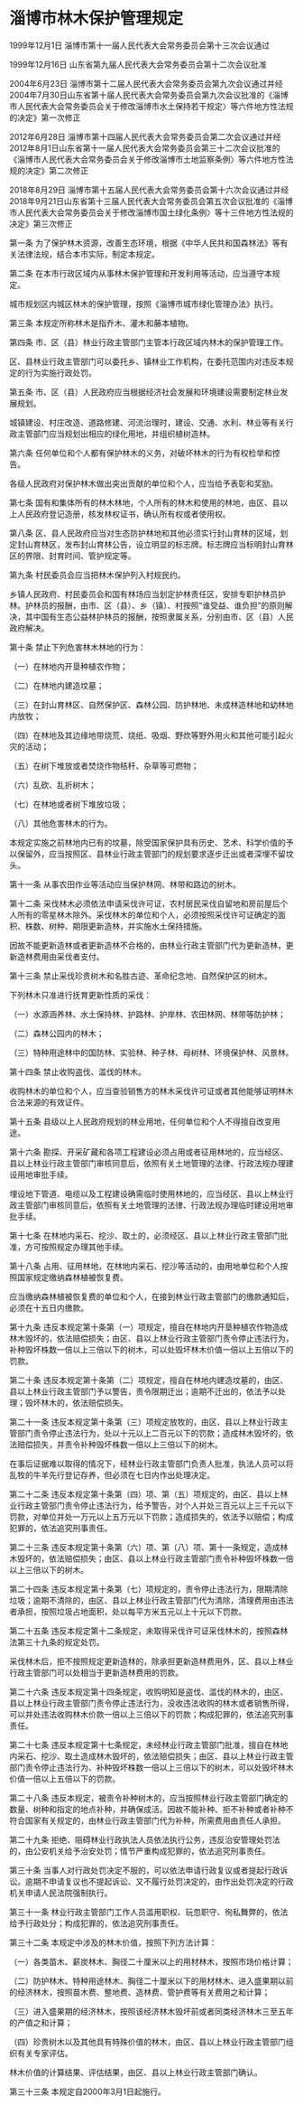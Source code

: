 # 淄博市林木保护管理规定

1999年12月1日 淄博市第十一届人民代表大会常务委员会第十三次会议通过

1999年12月16日 山东省第九届人民代表大会常务委员会第十二次会议批准

2004年6月23日 淄博市第十二届人民代表大会常务委员会第九次会议通过并经2004年7月30日山东省第十届人民代表大会常务委员会第九次会议批准的《淄博市人民代表大会常务委员会关于修改淄博市水土保持若干规定〉等六件地方性法规的决定》第一次修正

2012年6月28日 淄博市第十四届人民代表大会常务委员会第二次会议通过并经2012年8月1日山东省第十一届人民代表大会常务委员会第三十二次会议批准的《淄博市人民代表大会常务委员会关于修改淄博市土地监察条例〉等六件地方性法规的决定》第二次修正

2018年8月29日 淄博市第十五届人民代表大会常务委员会第十六次会议通过并经2018年9月21日山东省第十三届人民代表大会常务委员会第五次会议批准的《淄博市人民代表大会常务委员会关于修改淄博市国土绿化条例〉等十三件地方性法规的决定》第三次修正



第一条 为了保护林木资源，改善生态环境，根据《中华人民共和国森林法》等有关法律法规，结合本市实际，制定本规定。

第二条 在本市行政区域内从事林木保护管理和开发利用等活动，应当遵守本规定。

城市规划区内城区林木的保护管理，按照《淄博市城市绿化管理办法》执行。

第三条 本规定所称林木是指乔木、灌木和藤本植物。

第四条 市、区（县）林业行政主管部门主管本行政区域内林木的保护管理工作。

区、县林业行政主管部门可以委托乡、镇林业工作机构，在委托范围内对违反本规定的行为实施行政处罚。

第五条 市、区（县）人民政府应当根据经济社会发展和环境建设需要制定林业发展规划。

城镇建设、村庄改造、道路修建、河流治理时，建设、交通、水利、林业等有关行政主管部门应当规划出相应的绿化用地，并组织植树造林。

第六条 任何单位和个人都有保护林木的义务，对破坏林木的行为有权检举和控告。

各级人民政府对保护林木做出突出贡献的单位和个人，应当给予表彰和奖励。

第七条 国有和集体所有的林木林地，个人所有的林木和使用的林地，由区、县以上人民政府登记造册，核发林权证书，确认所有权或者使用权。

第八条 区、县人民政府应当对生态防护林地和其他必须实行封山育林的区域，划定封山育林区，发布封山育林公告，设立明显的标志牌。标志牌应当标明封山育林区的界限、封育时间、管护规定等。

第九条 村民委员会应当把林木保护列入村规民约。

乡镇人民政府、村民委员会和国有林场应当划定护林责任区，安排专职护林员护林。护林员的报酬，由市、区（县）、乡（镇）、村按照“谁受益、谁负担”的原则解决，其中国有生态公益林护林员的报酬，按照隶属关系，分别由市、区（县）人民政府解决。

第十条 禁止下列危害林木林地的行为：

（一）在林地内开垦种植农作物；

（二）在林地内建造坟墓；

（三）在封山育林区、自然保护区、森林公园、防护林地、未成林造林地和幼林地内放牧；

（四）在林地及其边缘地带烧荒、烧纸、吸烟、野炊等野外用火和其他可能引起火灾的活动；

（五）在树下堆放或者焚烧作物秸秆、杂草等可燃物；

（六）乱砍、乱折树木；

（七）在林地或者树下堆放垃圾；

（八）其他危害林木的行为。

本规定实施之前林地内已有的坟墓，除受国家保护具有历史、艺术、科学价值的予以保留外，应当按照区、县林业行政主管部门的规划要求逐步迁出或者深埋不留坟头。

第十一条 从事农田作业等活动应当保护林网、林带和路边的树木。

第十二条 采伐林木必须依法申请采伐许可证，农村居民采伐自留地和房前屋后个人所有的零星林木除外。采伐林木的单位和个人，必须按照采伐许可证确定的面积、株数、树种、期限更新造林，并实施水土保持措施。

因故不能更新造林或者更新造林不合格的，由林业行政主管部门代为更新造林，更新造林费用由采伐者支付。

第十三条 禁止采伐珍贵树木和名胜古迹、革命纪念地、自然保护区的树木。

下列林木只准进行抚育更新性质的采伐：

（一）水源涵养林、水土保持林、护路林、护岸林、农田林网、林带等防护林；

（二）森林公园内的林木；

（三）特种用途林中的国防林、实验林、种子林、母树林、环境保护林、风景林。

第十四条 禁止收购盗伐、滥伐的林木。

收购林木的单位和个人，应当查验销售方的林木采伐许可证或者其他能够证明林木合法来源的有效证件。

第十五条 县级以上人民政府规划的林业用地，任何单位和个人不得擅自改变用途。

第十六条 勘探、开采矿藏和各项工程建设必须占用或者征用林地的，应当经区、县以上林业行政主管部门审核同意后，依照有关土地管理的法律、行政法规办理建设用地审批手续。

埋设地下管道、电缆以及工程建设确需临时使用林地的，应当经区、县以上林业行政主管部门审核同意后，依照有关土地管理的法律、行政法规办理临时建设用地审批手续。

第十七条 在林地内采石、挖沙、取土的，必须经区、县以上林业行政主管部门批准，方可按照规定办理其他手续。

第十八条 占用、征用林地，在林地内采石、挖沙等活动的，由用地单位和个人按照国家规定缴纳森林植被恢复费。

应当缴纳森林植被恢复费的单位和个人，在接到林业行政主管部门的缴款通知后，必须在十五日内缴款。

第十九条 违反本规定第十条第（一）项规定，擅自在林地内开垦种植农作物造成林木毁坏的，依法赔偿损失；由区、县以上林业行政主管部门责令停止违法行为，补种毁坏株数一倍以上三倍以下的树木，可以处毁坏林木价值一倍以上五倍以下的罚款。

第二十条 违反本规定第十条第（二）项规定，擅自在林地内建造坟墓的，由区、县以上林业行政主管部门予以警告，责令限期迁出；逾期不迁出的，依法予以处理；毁坏林木的，依法赔偿损失。

第二十一条 违反本规定第十条第（三）项规定放牧的，由区、县以上林业行政主管部门责令停止违法行为，处以十元以上二百元以下的罚款；造成林木毁坏的，依法赔偿损失，并责令补种毁坏株数一倍以上三倍以下的树木。

在事后证据难以取得的情况下，经林业行政主管部门负责人批准，执法人员可以将乱牧的牛羊先行登记存养，但必须在七日内作出处理决定。

第二十二条 违反本规定第十条第（四）项、第（五）项规定的，由区、县以上林业行政主管部门责令停止违法行为，给予警告，对个人并处三百元以上三千元以下罚款，对单位并处一万元以上五万元以下罚款；造成损失的，依法予以赔偿；构成犯罪的，依法追究刑事责任。

第二十三条 违反本规定第十条第（六）项、第（八）项、第十一条规定，造成林木毁坏的，依法赔偿损失；由区、县以上林业行政主管部门责令补种毁坏株数一倍以上三倍以下的树木。

第二十四条 违反本规定第十条第（七）项规定的，责令停止违法行为，限期清除垃圾；逾期不清除的，由区、县以上林业行政主管部门代为清除，清理费用由违法者承担，按照垃圾占地面积，处以每平方米五元以上十元以下罚款。

第二十五条 违反本规定第十二条规定，未取得采伐许可证采伐林木的，按照森林法第三十九条的规定处罚。

采伐林木后，拒不按照规定更新造林的，除承担更新造林费用外，区、县以上林业行政主管部门可以处相当于更新造林费用的罚款。

第二十六条 违反本规定第十四条规定，收购明知是盗伐、滥伐的林木的，由区、县以上林业行政主管部门责令停止违法行为，没收违法收购的林木或者销售所得，可以并处违法收购林木价款一倍以上三倍以下的罚款；构成犯罪的，依法追究刑事责任。

第二十七条 违反本规定第十七条规定，未经林业行政主管部门批准，擅自在林地内采石、挖沙、取土造成林木毁坏的，依法赔偿损失；由区、县以上林业行政主管部门责令停止违法行为、补种毁坏株数一倍以上三倍以下的树木，可以处毁坏林木价值一倍以上五倍以下的罚款。

第二十八条 违反本规定，被责令补种树木的，应当按照林业行政主管部门确定的数量、树种和指定的地点补种，并确保成活。因故不能补种、拒不补种或者补种不符合国家有关规定的，由林业行政主管部门代为补种，所需费用由责任人承担。

第二十九条 拒绝、阻碍林业行政执法人员依法执行公务，违反治安管理处罚法的，由公安机关给予治安处罚；情节严重构成犯罪的，依法追究刑事责任。

第三十条 当事人对行政处罚决定不服的，可以依法申请行政复议或者提起行政诉讼。逾期不申请复议也不提起诉讼、又不履行处罚决定的，由作出处罚决定的行政机关申请人民法院强制执行。

第三十一条 林业行政主管部门工作人员滥用职权、玩忽职守、徇私舞弊的，依法给予行政处分；构成犯罪的，依法追究刑事责任。

第三十二条 本规定中涉及的林木价值，按照下列方法计算：

（一）各类苗木、薪炭林木、胸径二十厘米以上的用材林木，按照市场价格计算；

（二）防护林木、特种用途林木、胸径二十厘米以下的用材林木、进入盛果期以前的经济林木，按照苗木费、整地费、造林费、管护费等有关费用之和计算；

（三）进入盛果期的经济林木，按照该经济林木毁坏前或者同类经济林木三至五年的产值之和计算；

（四）珍贵树木以及其他具有特殊价值的林木，由区、县以上林业行政主管部门组织有关专家评估。

林木价值的计算结果、评估结果，由区、县以上林业行政主管部门确认。

第三十三条 本规定自2000年3月1日起施行。